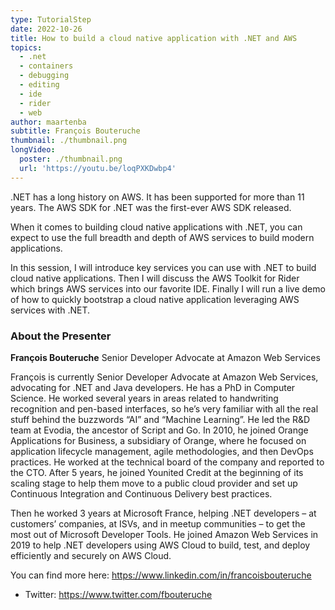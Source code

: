 ```yaml
---
type: TutorialStep
date: 2022-10-26
title: How to build a cloud native application with .NET and AWS
topics:
  - .net
  - containers
  - debugging
  - editing
  - ide
  - rider
  - web
author: maartenba
subtitle: François Bouteruche
thumbnail: ./thumbnail.png
longVideo:
  poster: ./thumbnail.png
  url: 'https://youtu.be/loqPXKDwbp4'
---
```


.NET has a long history on AWS. It has been supported for more than 11 years. The AWS SDK for .NET was the first-ever AWS SDK released.

When it comes to building cloud native applications with .NET, you can expect to use the full breadth and depth of AWS services to build modern applications.

In this session, I will introduce key services you can use with .NET to build cloud native applications. Then I will discuss the AWS Toolkit for Rider which brings AWS services into our favorite IDE. Finally I will run a live demo of how to quickly bootstrap a cloud native application leveraging AWS services with .NET.

### About the Presenter

**François Bouteruche** Senior Developer Advocate at Amazon Web Services

François is currently Senior Developer Advocate at Amazon Web Services, advocating for .NET and Java developers. He has a PhD in Computer Science. He worked several years in areas related to handwriting recognition and pen-based interfaces, so he’s very familiar with all the real stuff behind the buzzwords “AI” and “Machine Learning”. He led the R&D team at Evodia, the ancestor of Script and Go. In 2010, he joined Orange Applications for Business, a subsidiary of Orange, where he focused on application lifecycle management, agile methodologies, and then DevOps practices. He worked at the technical board of the company and reported to the CTO. After 5 years, he joined Younited Credit at the beginning of its scaling stage to help them move to a public cloud provider and set up Continuous Integration and Continuous Delivery best practices.

Then he worked 3 years at Microsoft France, helping .NET developers – at customers’ companies, at ISVs, and in meetup communities – to get the most out of Microsoft Developer Tools. He joined Amazon Web Services in 2019 to help .NET developers using AWS Cloud to build, test, and deploy efficiently and securely on AWS Cloud.

You can find more here: https://www.linkedin.com/in/francoisbouteruche

* Twitter: https://www.twitter.com/fbouteruche
